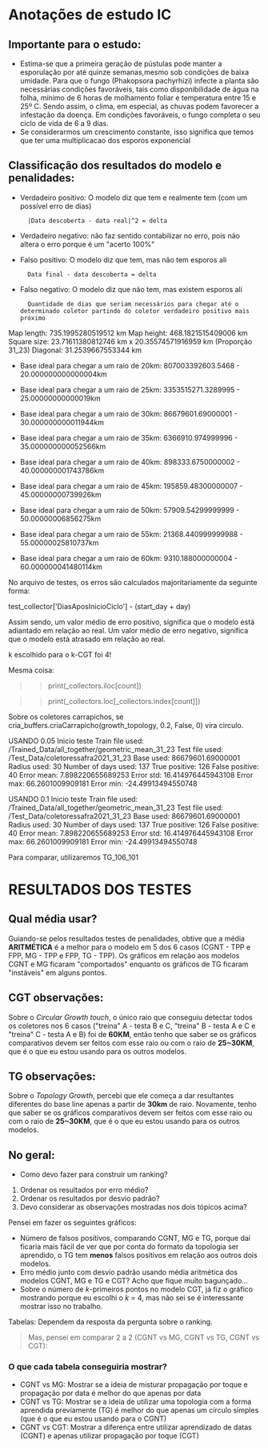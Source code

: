 # Anotações de estudo IC
## Importante para o estudo:
- Estima-se que a primeira geração de pústulas pode manter a esporulação por até quinze semanas,mesmo sob condições de baixa umidade. Para que o fungo (Phakopsora pachyrhizi) infecte a planta
    são necessárias condições favoráveis, tais como disponibilidade de água na folha, mínimo de 6
    horas de molhamento foliar e temperatura entre 15 e 25º C. Sendo assim, o clima, em especial,
    as chuvas podem favorecer a infestação da doença. Em condições favoráveis, o fungo completa o seu
    ciclo de vida de 6 a 9 dias.
- Se considerarmos um crescimento constante, isso significa que temos que ter uma multiplicacao dos esporos exponencial

## Classificação dos resultados do modelo e penalidades:

- Verdadeiro positivo: O modelo diz que tem e realmente tem (com um possível erro de dias) 

        |Data descoberta - data real|^2 = delta

- Verdadeiro negativo: não faz sentido contabilizar no erro, pois não altera o erro porque é um "acerto 100%"
    
    
- Falso positivo: O modelo diz que tem, mas não tem esporos ali

        Data final - data descoberta = delta

- Falso negativo: O modelo diz que não tem, mas existem esporos ali

        Quantidade de dias que seriam necessários para chegar até o determinado coletor partindo do coletor verdadeiro positivo mais próximo

Map length: 735.1995280519512 km
Map height: 468.1821515409006 km
Square size: 23.71611380812746 km x 20.35574571916959 km (Proporção 31_23)
Diagonal: 31.2539667553344 km

- Base ideal para chegar a um raio de 20km: 807003392603.5468 - 20.000000000000004km

- Base ideal para chegar a um raio de 25km: 3353515271.3289995 - 25.00000000000019km

- Base ideal para chegar a um raio de 30km: 86679601.69000001 - 30.000000000011944km

- Base ideal para chegar a um raio de 35km: 6366910.974999996 - 35.000000000052566km

- Base ideal para chegar a um raio de 40km: 898333.6750000002 - 40.000000001743786km

- Base ideal para chegar a um raio de 45km: 195859.48300000007 - 45.00000000739926km

- Base ideal para chegar a um raio de 50km: 57909.54299999999 - 50.00000006856275km

- Base ideal para chegar a um raio de 55km: 21368.440999999988 - 55.00000025810737km

- Base ideal para chegar a um raio de 60km: 9310.188000000004 - 60.000000041480114km

No arquivo de testes, os erros são calculados majoritariamente da seguinte forma:

test_collector['DiasAposInicioCiclo'] - (start_day + day)

Assim sendo, um valor médio de erro positivo, significa que o modelo está adiantado em relação ao real. Um valor médio de erro negativo, significa que o modelo está atrasado em relação ao real.

k escolhido para o k-CGT foi 4!

Mesma coisa:

>> print(_collectors.iloc[count])

>> print(_collectors.loc[_collectors.index[count]])


Sobre os coletores carrapichos, se cria_buffers.criaCarrapicho(growth_topology, 0.2, False, 0) vira circulo.

USANDO 0.05
Inicio teste
Train file used: /Trained_Data/all_together/geometric_mean_31_23
Test file used: /Test_Data/coletoressafra2021_31_23
Base used: 86679601.69000001
Radius used: 30
Number of days used: 137
True positive: 126
False positive: 40
Error mean: 7.898220655689253
Error std: 16.414976445943108
Error max: 66.2601009909181
Error min: -24.49913494550748

USANDO 0.1
Inicio teste
Train file used: /Trained_Data/all_together/geometric_mean_31_23
Test file used: /Test_Data/coletoressafra2021_31_23
Base used: 86679601.69000001
Radius used: 30
Number of days used: 137
True positive: 126
False positive: 40
Error mean: 7.898220655689253
Error std: 16.414976445943108
Error max: 66.2601009909181
Error min: -24.49913494550748


Para comparar, utilizaremos TG_106_101




# RESULTADOS DOS TESTES

## Qual média usar?
Guiando-se pelos resultados testes de penalidades, obtive que a média __ARITMÉTICA__ é a melhor para o modelo em 5 dos 6 casos (CGNT - TPP e FPP, MG - TPP e FPP, TG - TPP). Os gráficos em relação aos modelos CGNT e MG ficaram "comportados" enquanto os gráficos de TG ficaram "instáveis" em alguns pontos.

## CGT observações:
Sobre o _Circular Growth touch_, o único raio que conseguiu detectar todos os coletores nos 6 casos ("treina" A - testa B e C, "treina" B - testa A e C e "treina" C - testa A e B) foi de __60KM__, então tenho que saber se os gráficos comparativos devem ser feitos com esse raio ou com o raio de __25~30KM__, que é o que eu estou usando para os outros modelos.

## TG observações:
Sobre o _Topology Growth_, percebi que ele começa a dar resultantes diferentes do base line apenas a partir de __30km__ de raio. Novamente, tenho que saber se os gráficos comparativos devem ser feitos com esse raio ou com o raio de __25~30KM__, que é o que eu estou usando para os outros modelos.

## No geral:

- Como devo fazer para construir um ranking?
1. Ordenar os resultados por erro médio?
2. Ordenar os resultados por desvio padrão?
3. Devo considerar as observações mostradas nos dois tópicos acima?

Pensei em fazer os seguintes gráficos:
- Número de falsos positivos, comparando CGNT, MG e TG, porque daí ficaria mais fácil de ver que por conta do formato da topologia ser aprendido, o TG tem __menos__ falsos positivos em relação aos outros dois modelos.
- Erro médio junto com desvio padrão usando média aritmética dos modelos CGNT, MG e TG e CGT? Acho que fique muito bagunçado...
- Sobre o número de _k_-primeiros pontos no modelo CGT, já fiz o gráfico mostrando porque eu escolhi o _k_ = 4, mas não sei se é interessante mostrar isso no trabalho.

Tabelas:
Dependem da resposta da pergunta sobre o ranking.

> Mas, pensei em comparar 2 a 2 (CGNT vs MG, CGNT vs TG, CGNT vs CGT):

### O que cada tabela conseguiria mostrar?
- CGNT vs MG: Mostrar se a ideia de misturar propagação por toque e propagação por data é melhor do que apenas por data
- CGNT vs TG: Mostrar se a ideia de utilizar uma topologia com a forma aprendida previamente (TG) é melhor do que apenas um círculo simples (que é o que eu estou usando para o CGNT)
- CGNT vs CGT: Mostrar a diferença entre utilizar aprendizado de datas (CGNT) e apenas utilizar propagação por toque (CGT)
